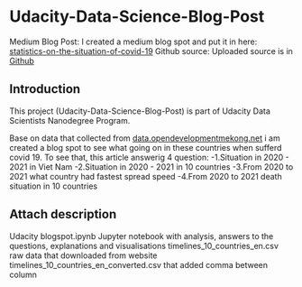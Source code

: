 # Udacity-Data-Science-Blog-Post

Medium Blog Post: I created a medium blog spot and put it in here: [statistics-on-the-situation-of-covid-19](https://medium.com/@anhhoangvu192/statistics-on-the-situation-of-covid-19-in-asia-from-2020-to-2021-6cfc0ffc7c61)
Github source: Uploaded source is in [Github](https://github.com/NLkhuyen/Udacity-Data-Science-Blog-Post)

## Introduction
This project (Udacity-Data-Science-Blog-Post) is part of Udacity Data Scientists Nanodegree Program.

Base on data that collected from [data.opendevelopmentmekong.net](https://data.opendevelopmentmekong.net/vi/dataset/covid-19-increasing-in-vietnam-and-14-neighboring-countries-in-asia) i am created a blog spot to see what going on in these countries when sufferd covid 19.
To see that, this article answerig 4 question:
-1.Situation in 2020 - 2021 in Viet Nam
-2.Situation in 2020 - 2021 in 10 countries
-3.From 2020 to 2021 what country had fastest spread speed
-4.From 2020 to 2021 death situation in 10 countries

## Attach description
Udacity blogspot.ipynb Jupyter notebook with analysis, answers to the questions, explanations and visualisations
timelines_10_countries_en.csv raw data that downloaded from website
timelines_10_countries_en_converted.csv that added comma between column
